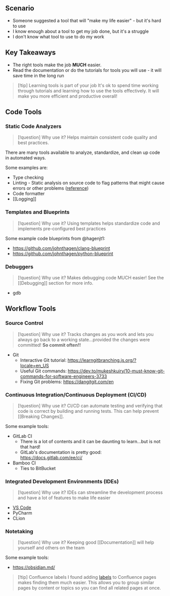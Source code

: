 ## Scenario

- Someone suggested a tool that will "make my life easier" - but it's hard to use
- I know enough about a tool to get my job done, but it's a struggle
- I don't know what tool to use to do my work
## Key Takeaways

- The right tools make the job **MUCH** easier.
- Read the documentation or do the tutorials for tools you will use - it will save time in the long run

> [!tip] Learning tools is part of your job
>  It's ok to spend time working through tutorials and learning how to use the tools effectively. It will make you more efficient and productive overall!

## Code Tools

### Static Code Analyzers

> [!question] Why use it?
> Helps maintain consistent code quality and best practices.

There are many tools available to analyze, standardize, and clean up code in automated ways. 

Some examples are:

- Type checking
- Linting - Static analysis on source code to flag patterns that might cause errors or other problems ([reference](https://www.ibm.com/garage/method/practices/code/tool_lint/))
- Code formatter
- [[Logging]]

### Templates and Blueprints

> [!question] Why use it?
> Using templates helps standardize code and implements pre-configured best practices

Some example code blueprints from @hagenjt1:

- https://github.com/johnthagen/clang-blueprint
- https://github.com/johnthagen/python-blueprint

### Debuggers

> [!question] Why use it?
> Makes debugging code MUCH easier! See the [[Debugging]] section for more info.

- gdb


## Workflow Tools

### Source Control

> [!question] Why use it?
> Tracks changes as you work and lets you always go back to a working state...provided the changes were committed! **So commit often!!**

- Git
	- Interactive Git tutorial: https://learngitbranching.js.org/?locale=en_US
	- Useful Git commands: https://dev.to/mukeshkuiry/10-must-know-git-commands-for-software-engineers-3733
	- Fixing Git problems: https://dangitgit.com/en

### Continuous Integration/Continuous Deployment (CI/CD)

> [!question] Why use it?
> CI/CD can automate testing and verifying that code is correct by building and running tests. This can help prevent [[Breaking Changes]].

Some example tools:

- GitLab CI
	- There is a lot of contents and it can be daunting to learn...but is not that hard!
	- GitLab's documentation is pretty good: https://docs.gitlab.com/ee/ci/
- Bamboo CI
	- Ties to BitBucket

### Integrated Development Environments (IDEs)

> [!question] Why use it?
> IDEs can streamline the development process and have a lot of features to make life easier

- [VS Code](https://code.visualstudio.com/)
- PyCharm
- CLion

### Notetaking

> [!question] Why use it?
> Keeping good [[Documentation]] will help yourself and others on the team

Some example tools:

- https://obsidian.md/

> [!tip] Confluence labels
> I found adding [labels](https://support.atlassian.com/confluence-cloud/docs/use-labels-to-organize-your-content/) to Confluence pages makes finding them much easier. This allows you to group similar pages by content or topics so you can find all related pages at once.
